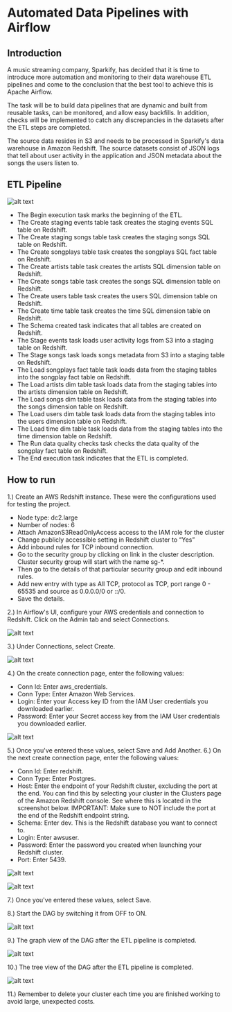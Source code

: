 # Automated Data Pipelines with Airflow

## Introduction
A music streaming company, Sparkify, has decided that it is time to introduce more automation and monitoring to their data warehouse ETL pipelines and come to the conclusion that the best tool to achieve this is Apache Airflow.

The task will be to build data pipelines that are dynamic and built from reusable tasks, can be monitored, and allow easy backfills. In addition, checks will be implemented to catch any discrepancies in the datasets after the ETL steps are completed.

The source data resides in S3 and needs to be processed in Sparkify's data warehouse in Amazon Redshift. The source datasets consist of JSON logs that tell about user activity in the application and JSON metadata about the songs the users listen to.



## ETL Pipeline

![alt text](https://github.com/ThomasWeikert/Data_Engineering_with_AWS/tree/main/04_AutomateDatapipelinesWithAirflow/images/airflow-dag-2.png)

- The Begin execution task marks the beginning of the ETL.
- The Create staging events table task creates the staging events SQL table on Redshift.
- The Create staging songs table task creates the staging songs SQL table on Redshift.
- The Create songplays table task creates the songplays SQL fact table on Redshift.
- The Create artists table task creates the artists SQL dimension table on Redshift.
- The Create songs table task creates the songs SQL dimension table on Redshift.
- The Create users table task creates the users SQL dimension table on Redshift.
- The Create time table task creates the time SQL dimension table on Redshift.
- The Schema created task indicates that all tables are created on Redshift.
- The Stage events task loads user activity logs from S3 into a staging table on Redshift.
- The Stage songs task loads songs metadata from S3 into a staging table on Redshift.
- The Load songplays fact table task loads data from the staging tables into the songplay fact table on Redshift.
- The Load artists dim table task loads data from the staging tables into the artists dimension table on Redshift.
- The Load songs dim table task loads data from the staging tables into the songs dimension table on Redshift.
- The Load users dim table task loads data from the staging tables into the users dimension table on Redshift.
- The Load time dim table task loads data from the staging tables into the time dimension table on Redshift.
- The Run data quality checks task checks the data quality of the songplay fact table on Redshift.
- The End execution task indicates that the ETL is completed.


## How to run
1.) Create an AWS Redshift instance. These were the configurations used for testing the project.

- Node type: dc2.large
- Number of nodes: 6
- Attach AmazonS3ReadOnlyAccess access to the IAM role for the cluster
- Change publicly accessible setting in Redshift cluster to “Yes”
- Add inbound rules for TCP inbound connection.
- Go to the security group by clicking on link in the cluster description. Cluster security group will start with the name sg-*.
- Then go to the details of that particular security group and edit inbound rules.
- Add new entry with type as All TCP, protocol as TCP, port range 0 - 65535 and source as 0.0.0.0/0 or ::/0.
- Save the details.

2.) In Airflow's UI, configure your AWS credentials and connection to Redshift. Click on the Admin tab and select Connections.

![alt text](https://github.com/ThomasWeikert/Data_Engineering_with_AWS/tree/main/04_AutomateDatapipelinesWithAirflow/images/create-connection.png)


3.) Under Connections, select Create.

![alt text](https://github.com/ThomasWeikert/Data_Engineering_with_AWS/tree/main/04_AutomateDatapipelinesWithAirflow/images/create-connection.png)

4.) On the create connection page, enter the following values:
- Conn Id: Enter aws_credentials.
- Conn Type: Enter Amazon Web Services.
- Login: Enter your Access key ID from the IAM User credentials you downloaded earlier.
- Password: Enter your Secret access key from the IAM User credentials you downloaded earlier.

![alt text](https://github.com/ThomasWeikert/Data_Engineering_with_AWS/tree/main/04_AutomateDatapipelinesWithAirflow/images/connection-redshift.png)

5.) Once you've entered these values, select Save and Add Another.
6.) On the next create connection page, enter the following values:
- Conn Id: Enter redshift.
- Conn Type: Enter Postgres.
- Host: Enter the endpoint of your Redshift cluster, excluding the port at the end. You can find this by selecting your cluster in the Clusters page of the Amazon Redshift console. See where this is located in the screenshot below. IMPORTANT: Make sure to NOT include the port at the end of the Redshift endpoint string.
- Schema: Enter dev. This is the Redshift database you want to connect to.
- Login: Enter awsuser.
- Password: Enter the password you created when launching your Redshift cluster.
- Port: Enter 5439.

![alt text](https://github.com/ThomasWeikert/Data_Engineering_with_AWS/tree/main/04_AutomateDatapipelinesWithAirflow/images/cluster-details.png)

![alt text](https://github.com/ThomasWeikert/Data_Engineering_with_AWS/tree/main/04_AutomateDatapipelinesWithAirflow/images/connection-redshift.png)

7.) Once you've entered these values, select Save.

8.) Start the DAG by switching it from OFF to ON.

![alt text](https://github.com/ThomasWeikert/Data_Engineering_with_AWS/tree/main/04_AutomateDatapipelinesWithAirflow/images/start_dag.png)

9.) The graph view of the DAG after the ETL pipeline is completed.

![alt text](https://github.com/ThomasWeikert/Data_Engineering_with_AWS/tree/main/04_AutomateDatapipelinesWithAirflow/images/airflow-dag-2.png)

10.) The tree view of the DAG after the ETL pipeline is completed.

![alt text](https://github.com/ThomasWeikert/Data_Engineering_with_AWS/tree/main/04_AutomateDatapipelinesWithAirflow/images/airflow-tree-view.png)

11.) Remember to delete your cluster each time you are finished working to avoid large, unexpected costs.
